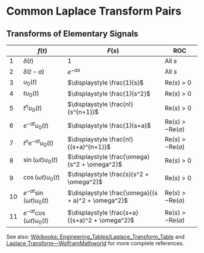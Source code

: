 <!-- #region -->
# Common Laplace Transform Pairs

## Transforms of Elementary Signals

| &nbsp;  | $f(t)$                                         | $F(s)$                                              | ROC |
|---------|------------------------------------------------|-----------------------------------------------------|-----|
| 1       | $\displaystyle \delta(t)$                      | $\displaystyle 1$                                   | All $s$ |
| 2       | $\displaystyle \delta(t-a)$                    | $\displaystyle e^{-as}$                             | All $s$ |
| 3       | $\displaystyle u_0(t)$                         | $\displaystyle \frac{1}{s}$ | Re($s$) > 0 |
| 4       | $\displaystyle t u_0(t)$                       | $\displaystyle \frac{1}{s^2}$   | Re($s$) > 0 | 
| 5       | $\displaystyle t^n u_0(t)$                     | $\displaystyle \frac{n!}{s^{n+1}}$ | Re($s$) > 0 | 
| 6       | $\displaystyle e^{-at}u_0(t)$                  | $\displaystyle \frac{1}{s+a}$ | Re($s$) > $-$Re($a$) | 
| 7       | $\displaystyle t^n e^{-at} u_0(t)$             | $\displaystyle \frac{n!}{(s+a)^{n+1}}$              |  Re($s$) > $-$Re($a$) | 
| 8       | $\displaystyle \sin (\omega t) u_0(t)$         | $\displaystyle \frac{\omega}{s^2 + \omega^2}$       | Re($s$) > 0 | 
| 9       | $\displaystyle \cos (\omega t) u_0(t)$         | $\displaystyle \frac{s}{s^2 + \omega^2}$            | Re($s$) > 0 | 
| 10      | $\displaystyle e^{-at} \sin (\omega t) u_0(t)$ | $\displaystyle \frac{\omega}{(s + a)^2 + \omega^2}$ | Re($s$) > $-$Re($a$) |
| 11      | $\displaystyle e^{-at}\cos (\omega t) u_0(t)$  | $\displaystyle \frac{s+a}{(s+a)^2 + \omega^2}$      | Re($s$) > $-$Re($a$) |



See also: [Wikibooks: Engineering_Tables/Laplace_Transform_Table](https://en.wikibooks.org/wiki/Engineering_Tables/Laplace_Transform_Table) and [Laplace Transform&mdash;WolframMathworld](https://mathworld.wolfram.com/LaplaceTransform.html) for more complete references.
<!-- #endregion -->
